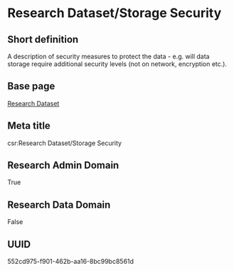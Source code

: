 # Research Dataset/Storage Security
## Short definition
A description of security measures to protect the data - e.g. will data storage require additional security levels (not on network, encryption etc.).
## Base page
[Research Dataset](../../Objects/Research%20Dataset.md)
## Meta title
csr:Research Dataset/Storage Security
## Research Admin Domain
True
## Research Data Domain
False
## UUID
552cd975-f901-462b-aa16-8bc99bc8561d
